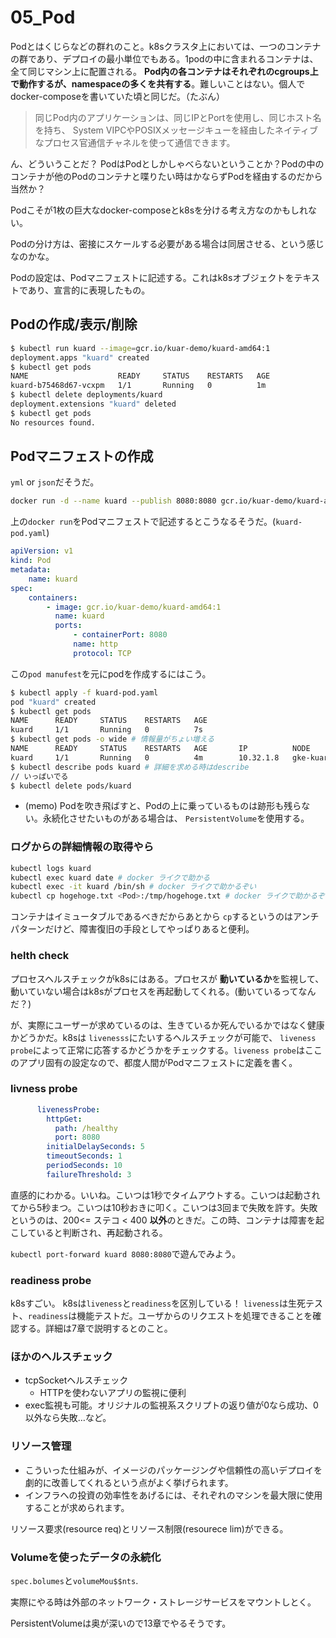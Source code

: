# 05_Pod

Podとはくじらなどの群れのこと。k8sクラスタ上においては、一つのコンテナの群であり、デプロイの最小単位でもある。1podの中に含まれるコンテナは、全て同じマシン上に配置される。
**Pod内の各コンテナはそれぞれのcgroups上で動作するが、namespaceの多くを共有する**。難しいことはない。個人でdocker-composeを書いていた頃と同じだ。（たぶん）
>同じPod内のアプリケーションは、同じIPとPortを使用し、同じホスト名を持ち、 System VIPCやPOSIXメッセージキューを経由したネイティブなプロセス官通信チャネルを使って通信できます。

ん、どういうことだ？ PodはPodとしかしゃべらないということか？Podの中のコンテナが他のPodのコンテナと喋りたい時はかならずPodを経由するのだから当然か？

Podこそが1枚の巨大なdocker-composeとk8sを分ける考え方なのかもしれない。

Podの分け方は、密接にスケールする必要がある場合は同居させる、という感じなのかな。

Podの設定は、Podマニフェストに記述する。これはk8sオブジェクトをテキストであり、宣言的に表現したもの。

## Podの作成/表示/削除

```sh
$ kubectl run kuard --image=gcr.io/kuar-demo/kuard-amd64:1
deployment.apps "kuard" created
$ kubectl get pods
NAME                    READY     STATUS    RESTARTS   AGE
kuard-b75468d67-vcxpm   1/1       Running   0          1m
$ kubectl delete deployments/kuard
deployment.extensions "kuard" deleted
$ kubectl get pods
No resources found.
```

## Podマニフェストの作成

`yml` or `json`だそうだ。

```sh
docker run -d --name kuard --publish 8080:8080 gcr.io/kuar-demo/kuard-amd64:1
```

上の`docker run`をPodマニフェストで記述するとこうなるそうだ。(`kuard-pod.yaml`)

```yml
apiVersion: v1
kind: Pod
metadata:
    name: kuard
spec:
    containers:
        - image: gcr.io/kuar-demo/kuard-amd64:1
          name: kuard
          ports:
              - containerPort: 8080
              name: http
              protocol: TCP
```

この`pod manufest`を元にpodを作成するにはこう。

```sh
$ kubectl apply -f kuard-pod.yaml
pod "kuard" created
$ kubectl get pods
NAME      READY     STATUS    RESTARTS   AGE
kuard     1/1       Running   0          7s
$ kubectl get pods -o wide # 情報量がちょい増える
NAME      READY     STATUS    RESTARTS   AGE       IP          NODE
kuard     1/1       Running   0          4m        10.32.1.8   gke-kuar-cluster-default-pool-6de07dc9-25k0
$ kubectl describe pods kuard # 詳細を求める時はdescribe
// いっぱいでる
$ kubectl delete pods/kuard
```

- (memo) Podを吹き飛ばすと、Podの上に乗っているものは跡形も残らない。永続化させたいものがある場合は、 `PersistentVolume`を使用する。

### ログからの詳細情報の取得やら

```sh
kubectl logs kuard
kubectl exec kuard date # docker ライクで助かる
kubectl exec -it kuard /bin/sh # docker ライクで助かるぞい
kubectl cp hogehoge.txt <Pod>:/tmp/hogehoge.txt # docker ライクで助かるぞい
```

コンテナはイミュータブルであるべきだからあとから `cp`するというのはアンチパターンだけど、障害復旧の手段としてやっぱりあると便利。

### helth check

プロセスヘルスチェックがk8sにはある。プロセスが **動いているか**を監視して、動いていない場合はk8sがプロセスを再起動してくれる。(動いているってなんだ？)

が、実際にユーザーが求めているのは、生きているか死んでいるかではなく健康かどうかだ。k8sは `livenesss`にたいするヘルスチェックが可能で、 `liveness probe`によって正常に応答するかどうかをチェックする。`liveness probe`はここのアプリ固有の設定なので、都度人間がPodマニフェストに定義を書く。

### livness probe

```yml
      livenessProbe:
        httpGet:
          path: /healthy
          port: 8080
        initialDelaySeconds: 5
        timeoutSeconds: 1
        periodSeconds: 10
        failureThreshold: 3
```

直感的にわかる。いいね。こいつは1秒でタイムアウトする。こいつは起動されてから5秒まつ。こいつは10秒おきに叩く。こいつは3回まで失敗を許す。失敗というのは、200<= ステコ < 400 **以外**のときだ。この時、コンテナは障害を起こしていると判断され、再起動される。

`kubectl port-forward kuard 8080:8080`で遊んでみよう。

### readiness probe

k8sすごい。 k8sは`liveness`と`readiness`を区別している！ `liveness`は生死テスト、`readiness`は機能テストだ。ユーザからのリクエストを処理できることを確認する。詳細は7章で説明するとのこと。

### ほかのヘルスチェック

- tcpSocketヘルスチェック
  - HTTPを使わないアプリの監視に便利
- exec監視も可能。オリジナルの監視系スクリプトの返り値が0なら成功、0以外なら失敗…など。

### リソース管理

- こういった仕組みが、イメージのパッケージングや信頼性の高いデプロイを劇的に改善してくれるという点がよく挙げられます。
- インフラへの投資の効率性をあげるには、それぞれのマシンを最大限に使用することが求められます。

リソース要求(resource req)とリソース制限(resourece lim)ができる。

### Volumeを使ったデータの永続化

`spec.bolumes`と`volumeMou$$nts`.

実際にやる時は外部のネットワーク・ストレージサービスをマウントしとく。

PersistentVolumeは奥が深いので13章でやるそうです。